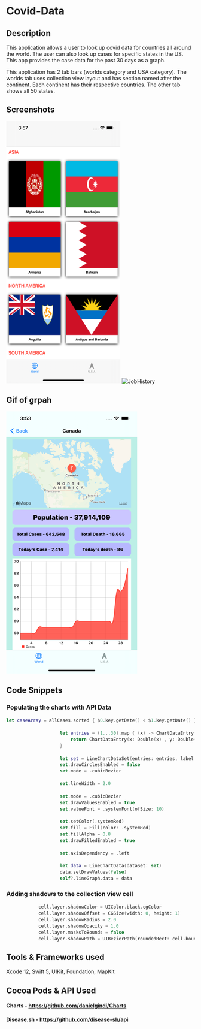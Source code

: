 # Covid-Data

## Description

This application allows a user to look up covid data for countries all around the world. The user can also look up cases for specific states in the US. This app provides the case data for the past 30 days as a graph. 

This application has 2 tab bars (worlds category and USA category). The worlds tab uses collection view layout and has section named after the continent. Each continent has their respective countries. The other tab shows all 50 states. 

## Screenshots
<img src="Assets/Continents.png" alt="JobHistory" width="305" height="700" /> <img src="Assets/Usa.png" alt="JobHistory" width="305" height="700" />

## Gif of grpah
<img src="Assets/graph.png" alt="JobHistory" width="350" height="700" />

## Code Snippets

### Populating the charts with API Data
```swift
let caseArray = allCases.sorted { $0.key.getDate() < $1.key.getDate() }
                    
                    let entries = (1...30).map { (x) -> ChartDataEntry in
                        return ChartDataEntry(x: Double(x) , y: Double(caseArray[x - 1].value))
                    }
                    
                    let set = LineChartDataSet(entries: entries, label: "Cases")
                    set.drawCirclesEnabled = false
                    set.mode = .cubicBezier
                    
                    set.lineWidth = 2.0
                    
                    set.mode = .cubicBezier
                    set.drawValuesEnabled = true
                    set.valueFont = .systemFont(ofSize: 10)
                    
                    set.setColor(.systemRed)
                    set.fill = Fill(color: .systemRed)
                    set.fillAlpha = 0.8
                    set.drawFilledEnabled = true
                    
                    set.axisDependency = .left
                    
                    let data = LineChartData(dataSet: set)
                    data.setDrawValues(false)
                    self?.lineGraph.data = data
```

### Adding shadows to the collection view cell
``` swift 
            cell.layer.shadowColor = UIColor.black.cgColor
            cell.layer.shadowOffset = CGSize(width: 0, height: 1)
            cell.layer.shadowRadius = 2.0
            cell.layer.shadowOpacity = 1.0
            cell.layer.masksToBounds = false
            cell.layer.shadowPath = UIBezierPath(roundedRect: cell.bounds, cornerRadius: cell.contentView.layer.cornerRadius).cgPath
```
## Tools & Frameworks used
Xcode 12, Swift 5, UIKit, Foundation, MapKit

## Cocoa Pods & API Used
#### Charts - https://github.com/danielgindi/Charts
#### Disease.sh - https://github.com/disease-sh/api

